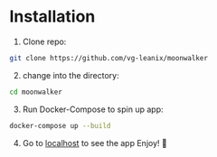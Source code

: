 # Installation

1. Clone repo:
 ```bash 
 git clone https://github.com/vg-leanix/moonwalker
 ```
2. change into the directory:
 ```bash
 cd moonwalker
 ```
3. Run Docker-Compose to spin up app:
 ```bash
 docker-compose up --build
 ```
4. Go to [localhost](http://localhost) to see the app
Enjoy! 🦊



